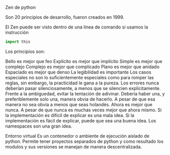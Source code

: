 Zen de python

Son 20 principios de desarrollo, fueron creados en 1999.

El Zen puede ser visto dentro de una línea de comando si usamos la instrucción

```python
import this
```

Los principios son:

Bello es mejor que feo
Explícito es mejor que implícito
Simple es mejor que complejo
Complejo es mejor que complicado
Plano es mejor que anidado
Espaciado es mejor que denso
La legibilidad es importante
Los casos especiales no son lo suficientemente especiales como para romper las reglas, sin embargo, la practicidad le gana a la pureza.
Los errores nunca deberían pasar silenciosamente, a menos que se silencien explicitamente.
Frente a la ambiguedad, evitar la tentación de adivinar.
Debería haber una, y preferiblemente solo una, manera obvia de hacerlo. A pesar de que esa manera no sea obvia a menos que seas holandés.
Ahora es mejor que nunca. A pesar de que nunca es muchas veces mejor que ahora mismo.
Si la implementación es difícil de explicar es una mala idea.
Si la implementación es fácil de explicar, puede que sea una buena idea.
Los namespaces son una gran idea.

Entorno virtual
Es un contenedor o ambiente de ejecución aislado de python. Permite tener proyectos separados de python y como resultado los modulos y sus versiones se manejan de manera descentralizada.
<!--stackedit_data:
eyJoaXN0b3J5IjpbMTAwMzcwMzgwMl19
-->